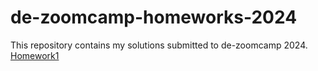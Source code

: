 ﻿# de-zoomcamp-homeworks-2024
  This repository contains my solutions submitted to de-zoomcamp 2024.
  [Homework1](https://github.com/mominali12/de-zoomcamp-homeworks-2024/tree/main/homework-1-docker-terraform)
